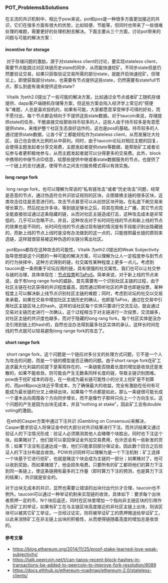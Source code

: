 ### POT_Problems&Solutions

在主流的共识机制中，相比于pow来说，pot和pos是一种很多方面更加接近的共识，它们在很多方面有很大的优势，比如轻便、节能等，但同时也带来了一些很难处理的难题，需要更好的处理机制去解决。下面主要从三个方面，讨论pot带来的问题与可能的解决方案：

#### incentive for storage

​	对于存储问题的激励，源于对stateless client的讨论，要实现stateless client，需要节点能跳过对区块链历史state的同步，从而能快速挖矿。不同步state但是仍然要验证交易，如果只获取验证交易所需的部分state，就能开启快速挖矿。但理论上，即使获取部分state，也需要有节点提供这些state，仍然需要有statefull节点，那么到底有谁来提供这些state?

​	Vitalik 为eth2.0提出了一些可能的解决方案，比如通过全节点或者矿工随机存储提供、dapp客户端随机存储等方案，但这些方案会陷入经济学上常见的“搭便车”难题，人总是喜欢投机的，如果有可能，大家都愿意享受伸手可得的好处，而不愿付出，每个节点都会倾向于不提供这些state数据。对于taucoin来说，存储提供state的任务，干脆直接交给那些持币较多的人，这些人由于持币较多是有意愿提供state，来维护整个社区生态良好运作的，这也是pos的基础。持币较多的人通过提供state数据，让各个矿工都能轻松作为stateless client，从而发展壮大社区，自己也会很大比例的从中获利。同时，由于taucoin论坛对相应主题的回复，会使得主题发起者分享交易费，主题发起者提供state等数据，能帮助矿工或者论坛参与者更积极地参与，从而主题发起者就可以分得更多的交易费。此外，block中携带的中继节点ID信息，给那些提供中继或者state数据服务的节点，也提供了一个链上的支付通道，使得节点之间支付服务模式得以有效实施。

#### long range fork

​	long range fork，也可以理解为常说的“私有链攻击”或者“历史攻击”问题，经常是恶意的节点，通过伪造符合共识验证规则的区块，企图替换主链的很多区块，这类攻击往往是恶意进行的。攻击节点甚至可以从创世区块开始，在私底下刷交易来增长算力，然后挖出许多块，等到链足够长之后，将其在网络上广播，其它节点完全能直接验证通过这条隐藏的链，从而对社区主链造成打击，这种攻击成本是非常低的，几乎可以忽略不计。并且，这种攻击对于长时间在线的节点和新上线的节点的效果也是不同的，长时间在线的节点通过现有链的情况是有手段能识别出隐藏链的，而新上线的节点上线时是没有办法做到的这一点的，只能按照最长链的原则来选链，这样就很容易被这种伪造的长链分离出社区。

​	pot和pos都存在这种攻击的可能性，Vitalik 为eth2.0提出的Weak Subjectivity指导思想是这个问题的一种可能的解决方案，可以理解为让人一定程度参与到节点的行为抉择中，这种方式得到的链，社交属性某种程度上更多一点儿。考虑到taucoin是一条侧重于论坛应用的链，具有很强的社交属性，我们也可以让社交参与链的治理，具体体现在：[节点投票](https://github.com/Tau-Coin/taucoin-ipfs-docs/blob/master/doc/selectchain.md)和[TaPoS](https://github.com/Tau-Coin/taucoin-ipfs-docs/blob/master/doc/TaPoS.md)。简单来说，对于新上线的节点来说，由于有long range fork的威胁，首先需要有一个识别社区主链的过程，由于社区主链在社区获得的共识程度最高，因而通过聆听社区的声音也即是投票，某种程度上可以解决新上线节点识别社区主链的难题；同时，考虑到论坛的社交以交易来承载，如果在交易中增加社区主链历史的确认，也即是TaPos，通过在交易中引用社区主链区块上的hash，这样的话社区每个实体只要进行交流互动，就会通过交易对主链历史进行一次确认，这个过程相当于对主链进行一次投票，交流越多，对社区主链的共识度也越多，而对于隐藏的long rang fork，每个社区实体是没办法引用到链上的hash的，自然也没办法得到最多社区实体的承认，这样长时间在线的节点就可以轻易避免long range fork的攻击了。

#### short range fork

​	short range fork，这个问题是一个链应对多分叉的处理方式问题，它不是一个人为攻击的问题，而是一个链的模型是否正确的问题。由于short range fork在矿工追求最大化利益的前提下是客观存在的，一条链能否随着长度的增加是收敛还是发散的，如果不能收敛，则可能会产生无数条同样长度的链，导致主链识别困难。pow由于挖矿成本的存在，在一些成为最长链可能性小的分叉上挖矿是不划算的，而pot和pos出块近乎零成本，为了确保最大的收益，完全有激励在任何有可能成为最长链的分叉上继续出块，如果每个节点都是如此，那么一条链很可能长成一个灌木丛向周围各个方向同步增长，而不是像竹子那样只向上一个方向生长。这个问题的产生是因为出块无成本，并且“nothing at stake”，因此矿工会有double voting的激励。

​	在eth的Casper方案中通过下注共识 (Gambling on Consensus)来解决，Casper要求验证人将保证金中的大部分对共识结果进行下注。而共识结果又通过验证人的下注情况形成：验证人必须猜测其他人会赌哪个块胜出，同时也下注这个块。如果赌对了，他们就可以拿回保证金外加交易费用，也许还会有一些新发的货币；如果下注没有迅速达成一致，他们只能拿回部分保证金。因此数个回合之后验证人的下注分布就会收敛。POW共识同样可以理解为是一个下注机制：矿工选择一个块基于它进行挖矿，也就是赌这个块会成为主链的一部分；如果赌对了，他可以收到奖励，而如果赌错了，他会损失电费。只要所有的矿工都将他们的算力下注到同一条链上，使这条链拥有最多的工作量（即时算力下注的预测，也是算力下注的结果），共识就是安全的。

​	对于出块无成本的共识，显然也需要让错误的出块付出代价才合理，taucoin也不例外。taucoin可以通过一种举证机制来实现链的收敛，具体如下：要求每个出块者质押一定的币，N个块后返还，同时在区块里增加一个指向非主链区块的引用作为该矿工的举证，如果有矿工在与主链区块高度接近的非社区主链上出块，则该区块可以被其它矿工举证，一旦经过证实，则将被举证矿工的质押赠送给举证矿工，以此来消除矿工在非主链上出块的积极性，从而使得链随着高度的增加总是收敛的。



#### 参考文章

- https://blog.ethereum.org/2014/11/25/proof-stake-learned-love-weak-subjectivity/
- https://talk.peercoin.net/t/can-tapos-recent-block-hashes-in-transactions-be-added-to-peercoin-to-improve-fork-resolution/8089
- https://docs.ethhub.io/ethereum-roadmap/ethereum-2.0/stateless-clients/

